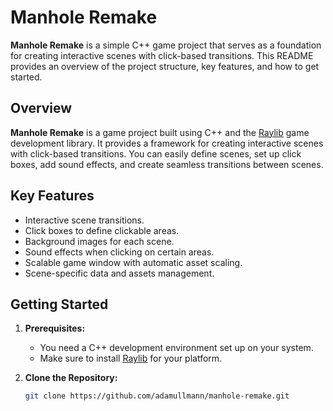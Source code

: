 # Manhole Remake

**Manhole Remake** is a simple C++ game project that serves as a foundation for creating interactive scenes with click-based transitions. This README provides an overview of the project structure, key features, and how to get started.

## Overview

**Manhole Remake** is a game project built using C++ and the [Raylib](https://www.raylib.com/) game development library. It provides a framework for creating interactive scenes with click-based transitions. You can easily define scenes, set up click boxes, add sound effects, and create seamless transitions between scenes.

## Key Features

- Interactive scene transitions.
- Click boxes to define clickable areas.
- Background images for each scene.
- Sound effects when clicking on certain areas.
- Scalable game window with automatic asset scaling.
- Scene-specific data and assets management.

## Getting Started

1. **Prerequisites:**
   - You need a C++ development environment set up on your system.
   - Make sure to install [Raylib](https://www.raylib.com/) for your platform.

2. **Clone the Repository:**
   ```bash
   git clone https://github.com/adamullmann/manhole-remake.git
